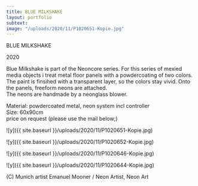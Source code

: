 ```yaml
---
title: BLUE MILKSHAKE
layout: portfolio
subtext: 
image: "/uploads/2020/11/P1020651-Kopie.jpg"
---
```


BLUE MILKSHAKE

2020

Blue Milkshake is part of the Neoncore series. For this series of mexied media objects i treat metal floor panels with a powdercoating of two colors. The paint is finsihed with a transparent layer, so the colors stay vivid. Onto the panels, freeform neons are attached.  
The neons are handmade by a neonglass blower.

Material: powdercoated metal, neon system incl controller  
Size: 60x90cm  
price on request (please use the mail below;)

![y]({{ site.baseurl }}/uploads/2020/11/P1020651-Kopie.jpg)

![y]({{ site.baseurl }}/uploads/2020/11/P1020652-Kopie.jpg)

![y]({{ site.baseurl }}/uploads/2020/11/P1020646-Kopie.jpg)

![y]({{ site.baseurl }}/uploads/2020/11/P1020644-Kopie.jpg)

(C) Munich artist Emanuel Mooner / Neon Artist, Neon Art







